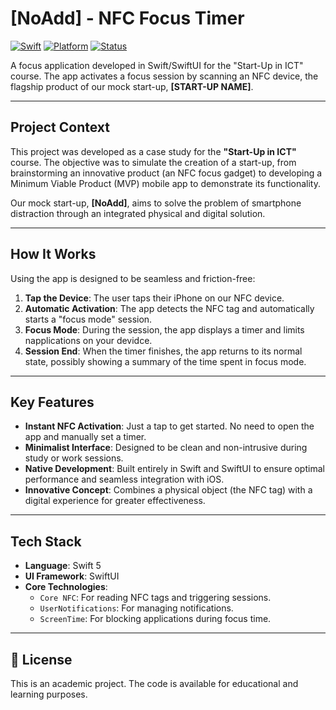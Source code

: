 #  [NoAdd] - NFC Focus Timer

[![Swift](https://img.shields.io/badge/Swift-5.7-orange.svg)](https://swift.org/)
[![Platform](https://img.shields.io/badge/platform-iOS-lightgrey.svg)](https://www.apple.com/ios/)
[![Status](https://img.shields.io/badge/status-Course%20Project-blue.svg)]()

A focus application developed in Swift/SwiftUI for the "Start-Up in ICT" course. The app activates a focus session by scanning an NFC device, the flagship product of our mock start-up, **[START-UP NAME]**.

---

##  Project Context

This project was developed as a case study for the **"Start-Up in ICT"** course. The objective was to simulate the creation of a start-up, from brainstorming an innovative product (an NFC focus gadget) to developing a Minimum Viable Product (MVP) mobile app to demonstrate its functionality.

Our mock start-up, **[NoAdd]**, aims to solve the problem of smartphone distraction through an integrated physical and digital solution.

---

## How It Works

Using the app is designed to be seamless and friction-free:

1.  **Tap the Device**: The user taps their iPhone on our NFC device.
2.  **Automatic Activation**: The app detects the NFC tag and automatically starts a "focus mode" session.
3.  **Focus Mode**: During the session, the app displays a timer and limits napplications on your devidce.
4.  **Session End**: When the timer finishes, the app returns to its normal state, possibly showing a summary of the time spent in focus mode.

---

##  Key Features

* **Instant NFC Activation**: Just a tap to get started. No need to open the app and manually set a timer.
* **Minimalist Interface**: Designed to be clean and non-intrusive during study or work sessions.
* **Native Development**: Built entirely in Swift and SwiftUI to ensure optimal performance and seamless integration with iOS.
* **Innovative Concept**: Combines a physical object (the NFC tag) with a digital experience for greater effectiveness.

---

##  Tech Stack

* **Language**: Swift 5
* **UI Framework**: SwiftUI
* **Core Technologies**:
    * `Core NFC`: For reading NFC tags and triggering sessions.
    * `UserNotifications`: For managing notifications.
    * `ScreenTime`: For blocking applications during focus time.

---

## 📄 License

This is an academic project. The code is available for educational and learning purposes.
